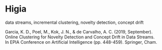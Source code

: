 # Higia
data streams, incremental clustering, novelty detection, concept drift

Garcia, K. D., Poel, M., Kok, J. N., & de Carvalho, A. C. (2019, September). Online Clustering for Novelty Detection and Concept Drift in Data Streams. In EPIA Conference on Artificial Intelligence (pp. 448-459). Springer, Cham.
